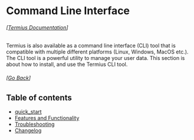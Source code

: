 # Command Line Interface

###### [[Termius Documentation](../README.md)]

Termius is also available as a command line interface (CLI) tool that is compatible with multiple different platforms (Linux, Windows, MacOS etc.). The CLI tool is a powerful utility to manage your user data. This section is about how to install, and use the Termius CLI tool.

###### [[Go Back](../README.md)]

## Table of contents
- [quick_start](quick_start/README.md)
- [Features and Functionality](features/README.md)
- [Troubleshooting](troubleshooting/README.md)
- [Changelog](changelog.md)
